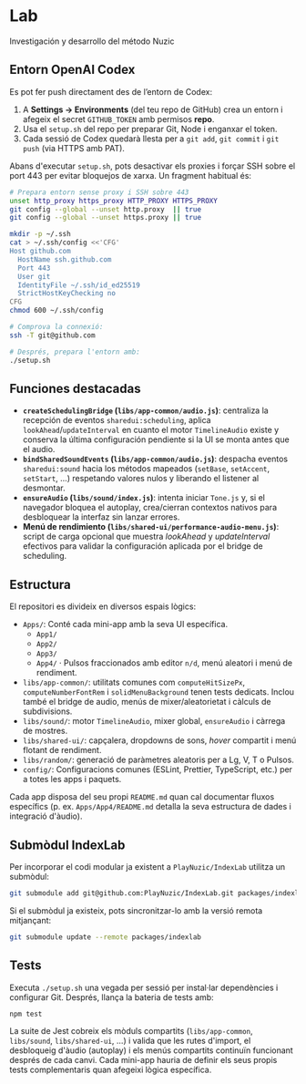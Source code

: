 # Lab
Investigación y desarrollo del método Nuzic

## Entorn OpenAI Codex

Es pot fer push directament des de l’entorn de Codex:

1. A **Settings → Environments** (del teu repo de GitHub) crea un entorn i
   afegeix el secret `GITHUB_TOKEN` amb permisos **repo**.
2. Usa el `setup.sh` del repo per preparar Git, Node i enganxar el token.
3. Cada sessió de Codex quedarà llesta per a `git add`, `git commit` i
   `git push` (via HTTPS amb PAT).

Abans d'executar `setup.sh`, pots desactivar els proxies i forçar SSH sobre el
port 443 per evitar bloquejos de xarxa. Un fragment habitual és:

```bash
# Prepara entorn sense proxy i SSH sobre 443
unset http_proxy https_proxy HTTP_PROXY HTTPS_PROXY
git config --global --unset http.proxy  || true
git config --global --unset https.proxy || true

mkdir -p ~/.ssh
cat > ~/.ssh/config <<'CFG'
Host github.com
  HostName ssh.github.com
  Port 443
  User git
  IdentityFile ~/.ssh/id_ed25519
  StrictHostKeyChecking no
CFG
chmod 600 ~/.ssh/config

# Comprova la connexió:
ssh -T git@github.com

# Després, prepara l'entorn amb:
./setup.sh
```

## Funciones destacadas

- **`createSchedulingBridge` (`libs/app-common/audio.js`)**: centraliza la recepción
de eventos `sharedui:scheduling`, aplica `lookAhead`/`updateInterval` en cuanto el
motor `TimelineAudio` existe y conserva la última configuración pendiente si la UI
se monta antes que el audio.
- **`bindSharedSoundEvents` (`libs/app-common/audio.js`)**: despacha eventos
`sharedui:sound` hacia los métodos mapeados (`setBase`, `setAccent`, `setStart`, …)
respetando valores nulos y liberando el listener al desmontar.
- **`ensureAudio` (`libs/sound/index.js`)**: intenta iniciar `Tone.js` y, si el
navegador bloquea el autoplay, crea/cierran contextos nativos para desbloquear la
interfaz sin lanzar errores.
- **Menú de rendimiento (`libs/shared-ui/performance-audio-menu.js`)**: script de
carga opcional que muestra _lookAhead_ y _updateInterval_ efectivos para validar la
configuración aplicada por el bridge de scheduling.

## Estructura

El repositori es divideix en diversos espais lògics:

- `Apps/`: Conté cada mini-app amb la seva UI específica.
  - `App1/`
  - `App2/`
  - `App3/`
  - `App4/` · Pulsos fraccionados amb editor `n/d`, menú aleatori i menú de rendiment.
- `libs/app-common/`: utilitats comunes com `computeHitSizePx`, `computeNumberFontRem`
  i `solidMenuBackground` tenen tests dedicats. Inclou també el bridge de audio,
  menús de mixer/aleatorietat i càlculs de subdivisions.
- `libs/sound/`: motor `TimelineAudio`, mixer global, `ensureAudio` i càrrega de mostres.
- `libs/shared-ui/`: capçalera, dropdowns de sons, _hover_ compartit i menú flotant de rendiment.
- `libs/random/`: generació de paràmetres aleatoris per a Lg, V, T o Pulsos.
- `config/`: Configuracions comunes (ESLint, Prettier, TypeScript, etc.) per a
  totes les apps i paquets.

Cada app disposa del seu propi `README.md` quan cal documentar fluxos específics
(p. ex. `Apps/App4/README.md` detalla la seva estructura de dades i integració
d'àudio).

## Submòdul IndexLab

Per incorporar el codi modular ja existent a `PlayNuzic/IndexLab` utilitza un
submòdul:

```bash
git submodule add git@github.com:PlayNuzic/IndexLab.git packages/indexlab
```

Si el submòdul ja existeix, pots sincronitzar-lo amb la versió remota mitjançant:

```bash
git submodule update --remote packages/indexlab
```

## Tests

Executa `./setup.sh` una vegada per sessió per instal·lar dependències i
configurar Git. Després, llança la bateria de tests amb:

```bash
npm test
```

La suite de Jest cobreix els mòduls compartits (`libs/app-common`, `libs/sound`,
`libs/shared-ui`, …) i valida que les rutes d'import, el desbloqueig d'àudio
(autoplay) i els menús compartits continuïn funcionant després de cada canvi.
Cada mini-app hauria de definir els seus propis tests complementaris quan
afegeixi lògica específica.
